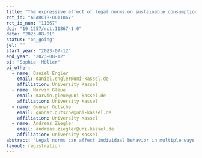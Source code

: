 ```yaml
---
title: "The expressive effect of legal norms on sustainable consumption"
rct_id: "AEARCTR-0011867"
rct_id_num: "11867"
doi: "10.1257/rct.11867-1.0"
date: "2023-08-01"
status: "on_going"
jel: ""
start_year: "2023-07-12"
end_year: "2023-08-12"
pi: "Sophia  Möller"
pi_other:
  - name: Daniel Engler
    email: daniel.engler@uni-kassel.de
    affiliation: University Kassel
  - name: Marvin Gleue
    email: marvin.gleue@uni-kassel.de
    affiliation: University Kassel
  - name: Gunnar Gutsche
    email: gunnar.gutsche@uni-kassel.de
    affiliation: University Kassel
  - name: Andreas Ziegler
    email: andreas.ziegler@uni-kassel.de
    affiliation: University Kassel
abstract: "Legal norms can affect individual behavior in multiple ways. Most straightforwardly, they can restrict individual freedom of choice by prohibitions. However, they may also have an impact by signaling what should generally be considered right or wrong, or else, common or uncommon behavior. In this paper, we exploit the recent introduction of the so-called Supply Chain Act in Germany to explore the relevance of the latter channel in the domain of social sustainability. In an online survey among a widely representative sample of about 1,000 individuals in Germany, we examine the expressive effect of information about the German Supply Chain Act on individuals’ willingness to pay for sustainably produced socks that are not directly covered by the law. The willingness to pay is measured via an incentivized consumption decision experiment in which respondents must choose between different sock alternatives in a multiple price list. Finally, we measure subjects’ personal injunctive norm, perceived social injunctive norm, perceived social descriptive norm, as well as subjects’ beliefs on sustainable consumption, which gives us the opportunity to examine whether treatment effects may be attributable to a change in these norms or beliefs. "
layout: registration
---
```


